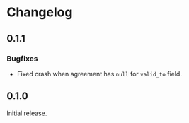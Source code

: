 # Changelog

## 0.1.1

### Bugfixes

- Fixed crash when agreement has `null` for `valid_to` field.

## 0.1.0

Initial release.
